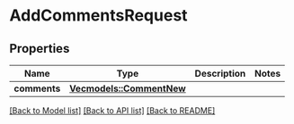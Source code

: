 # AddCommentsRequest

## Properties

Name | Type | Description | Notes
------------ | ------------- | ------------- | -------------
**comments** | [**Vec<models::CommentNew>**](CommentNew.md) |  | 

[[Back to Model list]](../README.md#documentation-for-models) [[Back to API list]](../README.md#documentation-for-api-endpoints) [[Back to README]](../README.md)


